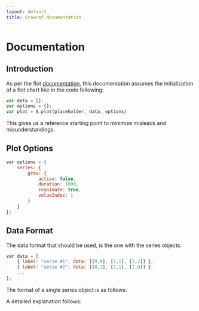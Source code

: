 ```yaml
---
layout: default
title: Growraf documentation
---
```


# Documentation

## Introduction

As per the flot [documentation](https://github.com/flot/flot/blob/master/API.md#introduction),
this documentation assumes the initialization of a flot chart like in the code following:

```js
var data = [];
var options = {};
var plot = $.plot(placeholder, data, options)
```

This gives us a reference starting point to minimize misleads and misunderstandings.

## Plot Options

```js
var options = {
    series: {
        grow: {
            active: false,
            duration: 1000,
            reanimate: true,
            valueIndex: 1
        }
    }
};
```

## Data Format

The data format that should be used, is the one with the series objects:

```js
var data = [
    { label: "serie #1", data: [[0,0], [1,1], [2,2]] },
    { label: "serie #2", data: [[0,2], [1,1], [2,0]] },
    ...
];
```

The format of a single series object is as follows:



A detailed explanation follows:
